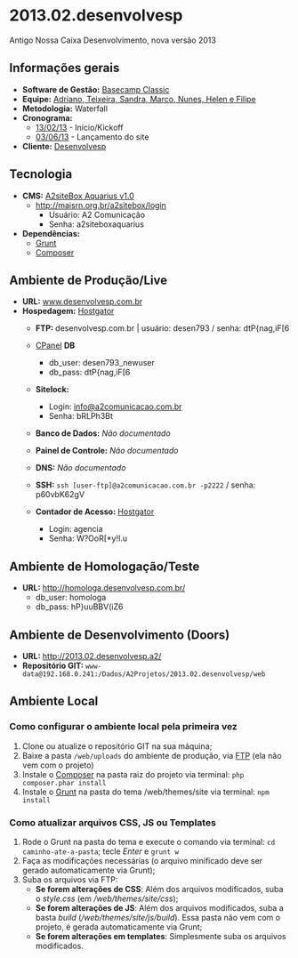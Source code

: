 # 2013.02.desenvolvesp
Antigo Nossa Caixa Desenvolvimento, nova versão 2013

## Informações gerais

* **Software de Gestão:** [Basecamp Classic](https://a2comunicacao.basecamphq.com/projects/10793134-2013-02-desenvolvesp/log)
* **Equipe:** [Adriano, Teixeira, Sandra, Marco, Nunes, Helen e Filipe](https://a2comunicacao.basecamphq.com/projects/10793134-2013-02-desenvolvesp/todo_items/157730432/comments)
* **Metodologia:** Waterfall
* **Cronograma:**
	* [13/02/13](https://a2comunicacao.basecamphq.com/projects/10793134-2013-02-desenvolvesp/todo_items/157730432/comments) - Início/Kickoff
	* [03/06/13](https://a2comunicacao.basecamphq.com/projects/10793134-2013-02-desenvolvesp/milestones/37124721/comments#comment_236196006) - Lançamento do site
* **Cliente:** [Desenvolvesp](http://www.desenvolvesp.com.br/)

## Tecnologia

* **CMS:** [A2siteBox Aquarius v1.0](/projeto-web/setup/a2sitebox.md)
	* http://maisrn.org.br/a2sitebox/login
		* Usuário: A2 Comunicação
		* Senha: a2siteboxaquarius
* **Dependências:**
	* [Grunt](/projeto-web/setup/grunt.md)
	* [Composer](/projeto-web/setup/composer.md)

## Ambiente de Produção/Live

* **URL:** www.desenvolvesp.com.br
* **Hospedagem:** [Hostgator](http://www.hostgator.com.br/)
	* **<a name="ftp">FTP</a>:** desenvolvesp.com.br | usuário: desen793 / senha: dtP{nag,iF[6
	* [CPanel](http://www.desenvolvesp.com.br/cpanel/)
		**DB**
		* db_user: desen793_newuser
		* db_pass: dtP{nag,iF[6
	* **Sitelock:**
		* Login: info@a2comunicacao.com.br
		* Senha: bRLPh3Bt
	* **Banco de Dados:** _Não documentado_
	* **Painel de Controle:** _Não documentado_
	* **DNS:** _Não documentado_
	* **<a name="ssh">SSH</a>:** `ssh [user-ftp]@a2comunicacao.com.br -p2222` / senha: p60vbK62gV

	* **Contador de Acesso:** [Hostgator](https://187.84.228.218:2083/?login_theme=cpane/)
		* Login: agencia
		* Senha: W?OoR[*y!I.u

## Ambiente de Homologação/Teste
* **URL:** http://homologa.desenvolvesp.com.br/
	* db_user: homologa
	* db_pass: hP}uuBBV(iZ6

## Ambiente de Desenvolvimento (Doors)
* **URL:** http://2013.02.desenvolvesp.a2/
* **Repositório GIT:** `www-data@192.168.0.241:/Dados/A2Projetos/2013.02.desenvolvesp/web`

## Ambiente Local

### Como configurar o ambiente local pela primeira vez

1. Clone ou atualize o repositório GIT na sua máquina;
2. Baixe a pasta `/web/uploads` do ambiente de produção, via [FTP](#ftp) (ela não vem com o projeto)
3. Instale o [Composer](/projeto-web/setup/composer.md) na pasta raiz do projeto via terminal: `php composer.phar install`
4. Instale o [Grunt](/projeto-web/setup/grunt.md) na pasta do tema /web/themes/site via terminal: `npm install`

### Como atualizar arquivos CSS, JS ou Templates

1. Rode o Grunt na pasta do tema e execute o comando via terminal: `cd caminho-ate-a-pasta`; tecle _Enter_ e `grunt w`
2. Faça as modificações necessárias (o arquivo minificado deve ser gerado automaticamente via Grunt);
3. Suba os arquivos via FTP:
	* **Se forem alterações de CSS**: Além dos arquivos modificados, suba o _style.css_ (em _/web/themes/site/css_);
	* **Se forem alterações de JS**: Além dos arquivos modificados, suba a basta _build_ (_/web/themes/site/js/build_). Essa pasta não vem com o projeto, é gerada automaticamente via Grunt;
	* **Se forem alterações em templates**: Simplesmente suba os arquivos modificados.



